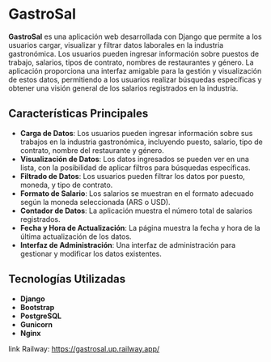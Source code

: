 # GastroSal

**GastroSal** es una aplicación web desarrollada con Django que permite a los usuarios cargar, visualizar y filtrar datos laborales en la industria gastronómica. Los usuarios pueden ingresar información sobre puestos de trabajo, salarios, tipos de contrato, nombres de restaurantes y género. La aplicación proporciona una interfaz amigable para la gestión y visualización de estos datos, permitiendo a los usuarios realizar búsquedas específicas y obtener una visión general de los salarios registrados en la industria.

## Características Principales

- **Carga de Datos**: Los usuarios pueden ingresar información sobre sus trabajos en la industria gastronómica, incluyendo puesto, salario, tipo de contrato, nombre del restaurante y género.
- **Visualización de Datos**: Los datos ingresados se pueden ver en una lista, con la posibilidad de aplicar filtros para búsquedas específicas.
- **Filtrado de Datos**: Los usuarios pueden filtrar los datos por puesto, moneda, y tipo de contrato.
- **Formato de Salario**: Los salarios se muestran en el formato adecuado según la moneda seleccionada (ARS o USD).
- **Contador de Datos**: La aplicación muestra el número total de salarios registrados.
- **Fecha y Hora de Actualización**: La página muestra la fecha y hora de la última actualización de los datos.
- **Interfaz de Administración**: Una interfaz de administración para gestionar y modificar los datos existentes.

## Tecnologías Utilizadas

- **Django**
- **Bootstrap**
- **PostgreSQL**
- **Gunicorn** 
- **Nginx**


link Railway: https://gastrosal.up.railway.app/